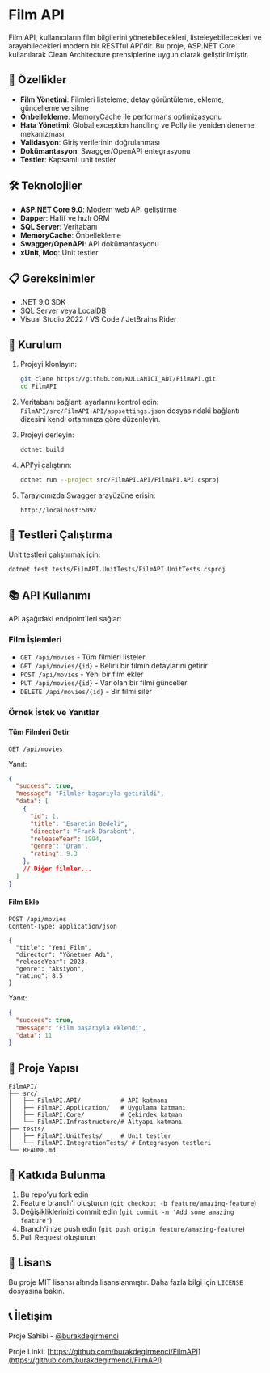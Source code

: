 # Film API

Film API, kullanıcıların film bilgilerini yönetebilecekleri, listeleyebilecekleri ve arayabilecekleri modern bir RESTful API'dir. Bu proje, ASP.NET Core kullanılarak Clean Architecture prensiplerine uygun olarak geliştirilmiştir.

## 🚀 Özellikler

- **Film Yönetimi**: Filmleri listeleme, detay görüntüleme, ekleme, güncelleme ve silme
- **Önbellekleme**: MemoryCache ile performans optimizasyonu
- **Hata Yönetimi**: Global exception handling ve Polly ile yeniden deneme mekanizması
- **Validasyon**: Giriş verilerinin doğrulanması
- **Dokümantasyon**: Swagger/OpenAPI entegrasyonu
- **Testler**: Kapsamlı unit testler

## 🛠️ Teknolojiler

- **ASP.NET Core 9.0**: Modern web API geliştirme
- **Dapper**: Hafif ve hızlı ORM
- **SQL Server**: Veritabanı
- **MemoryCache**: Önbellekleme
- **Swagger/OpenAPI**: API dokümantasyonu
- **xUnit, Moq**: Unit testler

## 📋 Gereksinimler

- .NET 9.0 SDK
- SQL Server veya LocalDB
- Visual Studio 2022 / VS Code / JetBrains Rider

## 🔧 Kurulum

1. Projeyi klonlayın:
   ```bash
   git clone https://github.com/KULLANICI_ADI/FilmAPI.git
   cd FilmAPI
   ```

2. Veritabanı bağlantı ayarlarını kontrol edin:
   `FilmAPI/src/FilmAPI.API/appsettings.json` dosyasındaki bağlantı dizesini kendi ortamınıza göre düzenleyin.

3. Projeyi derleyin:
   ```bash
   dotnet build
   ```

4. API'yi çalıştırın:
   ```bash
   dotnet run --project src/FilmAPI.API/FilmAPI.API.csproj
   ```

5. Tarayıcınızda Swagger arayüzüne erişin:
   ```
   http://localhost:5092
   ```

## 🧪 Testleri Çalıştırma

Unit testleri çalıştırmak için:

```bash
dotnet test tests/FilmAPI.UnitTests/FilmAPI.UnitTests.csproj
```

## 📚 API Kullanımı

API aşağıdaki endpoint'leri sağlar:

### Film İşlemleri

- `GET /api/movies` - Tüm filmleri listeler
- `GET /api/movies/{id}` - Belirli bir filmin detaylarını getirir
- `POST /api/movies` - Yeni bir film ekler
- `PUT /api/movies/{id}` - Var olan bir filmi günceller
- `DELETE /api/movies/{id}` - Bir filmi siler

### Örnek İstek ve Yanıtlar

#### Tüm Filmleri Getir

```http
GET /api/movies
```

Yanıt:
```json
{
  "success": true,
  "message": "Filmler başarıyla getirildi",
  "data": [
    {
      "id": 1,
      "title": "Esaretin Bedeli",
      "director": "Frank Darabont",
      "releaseYear": 1994,
      "genre": "Dram",
      "rating": 9.3
    },
    // Diğer filmler...
  ]
}
```

#### Film Ekle

```http
POST /api/movies
Content-Type: application/json

{
  "title": "Yeni Film",
  "director": "Yönetmen Adı",
  "releaseYear": 2023,
  "genre": "Aksiyon",
  "rating": 8.5
}
```

Yanıt:
```json
{
  "success": true,
  "message": "Film başarıyla eklendi",
  "data": 11
}
```

## 📁 Proje Yapısı

```
FilmAPI/
├── src/
│   ├── FilmAPI.API/           # API katmanı
│   ├── FilmAPI.Application/   # Uygulama katmanı
│   ├── FilmAPI.Core/          # Çekirdek katman
│   └── FilmAPI.Infrastructure/# Altyapı katmanı
├── tests/
│   ├── FilmAPI.UnitTests/     # Unit testler
│   └── FilmAPI.IntegrationTests/ # Entegrasyon testleri
└── README.md
```

## 🤝 Katkıda Bulunma

1. Bu repo'yu fork edin
2. Feature branch'i oluşturun (`git checkout -b feature/amazing-feature`)
3. Değişikliklerinizi commit edin (`git commit -m 'Add some amazing feature'`)
4. Branch'inize push edin (`git push origin feature/amazing-feature`)
5. Pull Request oluşturun

## 📝 Lisans

Bu proje MIT lisansı altında lisanslanmıştır. Daha fazla bilgi için `LICENSE` dosyasına bakın.

## 📞 İletişim

Proje Sahibi - [@burakdegirmenci](https://github.com/burakdegirmenci)

Proje Linki: [https://github.com/burakdegirmenci/FilmAPI](https://github.com/burakdegirmenci/FilmAPI) 
